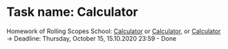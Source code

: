 # Task name: Calculator

Homework of Rolling Scopes School: [Calculator](https://rolling-scopes-school.github.io/bertfrontend-JS2020Q3/calculator) or [Calculator](https://bertfrontend.github.io/calculator/index.html), or [Calculator](https://bertfrontend-calculator.netlify.app/) -> Deadline: Thursday, October 15, 15.10.2020 23:59 - Done
